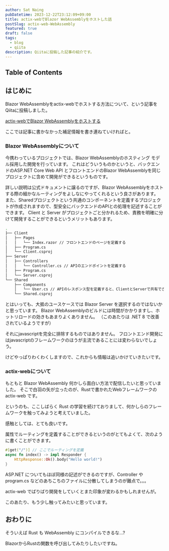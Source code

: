 ```yaml
---
author: Sat Naing
pubDatetime: 2023-12-22T23:12:09+09:00
title: actix-webでBlazor WebAssemblyをホストした話
postSlug: actix-web-WebAssembly
featured: true
draft: false
tags:
  - blog
  - qiita
description: Qiitaに投稿した記事の紹介です。
---
```


## Table of Contents

## はじめに

Blazor WebAssemblyをactix-webでホストする方法について、という記事をQiitaに投稿しました。

[actix-webでBlazor WebAssemblyをホストする](https://qiita.com/TellMin/items/9e7f1e576a195103aa92)

ここでは記事に書かなかった補足情報を書き連ねていければと。

### Blazor WebAssemblyについて

今携わっているプロジェクトでは、Blazor WebAssemblyのホスティング モデル採用した開発を行っています。
これはどういうものかというと、バックエンドのASP.NET Core Web API とフロントエンドのBlazor WebAssemblyを同じプロジェクトに含めて開発ができるというものです。

詳しい説明は公式ドキュメントに譲るのですが、Blazor WebAssemblyをホストする際の細かなルーティングをよしなにやってくれるという良さがあります。
また、Sharedプロジェクトという共通のコンポーネントを定義するプロジェクトが作成されますので、型安全にバックエンドのAPIとの処理を記述することができます。
Client と Server がプロジェクトごと分かれるため、責務を明確に分けて開発することができるというメリットもあります。

```bash
.
├── Client
│   ├── Pages
│   │   └── Index.razor // フロントエンドのページを定義する
│   ├── Program.cs
│   └── Client.csproj
├── Server
│   ├── Controllers
│   │   └── Controller.cs // APIのエンドポイントを定義する
│   ├── Program.cs
│   └── Server.csproj
└── Shared
    ├── Components
    │   └── User.cs // APIのレスポンス型を定義すると、ClientとServerで共有できる
    └── Shared.csproj
```

とはいっても、大抵のユースケースでは Blazor Server を選択するのではないかと思っています。
Blazor WebAssemblyのビルドには時間がかかりますし、ホットリロードの効きもあまりよくありません。
（このあたりは .NET 8 で改善されているようですが）

それにjavascriptを完全に排除するものではありません。
フロントエンド開発にはjavascriptのフレームワークのほうが主流であることには変わらないでしょう。

けどやっぱりわくわくしますので、これからも情報は追いかけていきたいです。

### actix-webについて

もともと Blazor WebAssembly 何かしら面白い方法で配信したいと思っていました。
そこで白羽の矢が立ったのが、Rustで書かれたWebフレームワークの actix-web です。

というのも、ここしばらく Rust の学習を続けておりまして、何かしらのフレームワークを触ってみようと考えていました。

感触としては、とても良いです。

属性でルーティングを定義することができるというのがとてもよくて、次のように書くことができます。

```rust
#[get("/")] // ここでルーティングを定義
async fn index() -> impl Responder {
    HttpResponse::Ok().body("Hello world!")
}
```

ASP.NET についてもほぼ同様の記述ができるのですが、Controller や program.cs などのあちこちのファイルに分散してしまうのが難点で。。。

actix-web でばりばり開発をしていくとまた印象が変わるかもしれませんが。

このあたり、もう少し触ってみたいと思っています。

## おわりに

そういえば Rust も WebAssembly にコンパイルできるな...?

BlazorからRustの関数を呼び出してみたりしたいですね。
